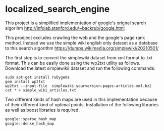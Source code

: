 # localized_search_engine

This project is a simplified implementation of google's orignal search algorihm http://infolab.stanford.edu/~backrub/google.html

This proeject excludes crawling the web and the google's page rank method. Instead we use the simple wiki english only dataset as a database to this search algorithm https://dumps.wikimedia.org/simplewiki/20210501/

The first step is to convert the simplewiki dataset from xml format to .txt format. This can be easily done using the wp2txt utility as follows. Download the latest simplewikii dataset and run the following commands:
```linux
sudo apt-get install rubygems
gem install wp2txt
wp2txt --input-file  simplewiki-yourversion-pages-articles.xml.bz2
cat * > simple_wiki_articles.txt
```
Two different kinds of hash maps are used in this implementation because of their different kind of optimal points. Installation of the following libraries as well as boost libraries is required.
```C++
google::sparse_hash_map
google::dense_hash_map
```
